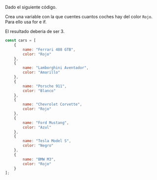 Dado el siguiente código. 

Crea una variable con la que cuentes cuantos coches hay del color `Rojo`. Para ello usa for e if. 

El resultado deberia de ser 3.

```js
const cars = [
    {
        name: "Ferrari 488 GTB",
        color: "Rojo"
    },
    {
        name: "Lamborghini Aventador",
        color: "Amarillo"
    },
    {
        name: "Porsche 911",
        color: "Blanco"
    },
    {
        name: "Chevrolet Corvette",
        color: "Rojo"
    },
    {
        name: "Ford Mustang",
        color: "Azul"
    },
    {
        name: "Tesla Model S",
        color: "Negro"
    },
    {
        name: "BMW M3",
        color: "Rojo"
    }
];
```